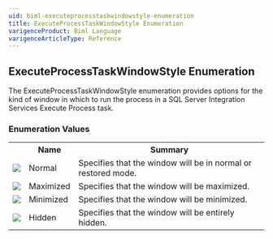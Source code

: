 ```yaml
---
uid: biml-executeprocesstaskwindowstyle-enumeration
title: ExecuteProcessTaskWindowStyle Enumeration
varigenceProduct: Biml Language
varigenceArticleType: Reference
---
```


## ExecuteProcessTaskWindowStyle Enumeration<div class="LanguageSummary"><div class ="SummaryItem">The ExecuteProcessTaskWindowStyle enumeration provides options for the kind of window in which to run the process in a SQL Server Integration Services Execute Process task.</div></div><div class="EnumValueGroup">### Enumeration Values<table id="EnumValue" class="MemberList"><tbody><tr><th class="MemberTypeIconColumnHeader">&nbsp;</th><th class="MemberNameColumnHeader">Name</th><th class="MemberSummaryColumnHeader">Summary</th></tr><tr class="cd0"><td align="center" class="MemberTypeIcon"><img src="enumValue.png"></img></td><td class="MemberName">Normal</td><td class="MemberSummary"><div class ="SummaryItem">Specifies that the window will be in normal or restored mode.</div></td></tr><tr class="cd1"><td align="center" class="MemberTypeIcon"><img src="enumValue.png"></img></td><td class="MemberName">Maximized</td><td class="MemberSummary"><div class ="SummaryItem">Specifies that the window will be maximized.</div></td></tr><tr class="cd0"><td align="center" class="MemberTypeIcon"><img src="enumValue.png"></img></td><td class="MemberName">Minimized</td><td class="MemberSummary"><div class ="SummaryItem">Specifies that the window will be minimized.</div></td></tr><tr class="cd1"><td align="center" class="MemberTypeIcon"><img src="enumValue.png"></img></td><td class="MemberName">Hidden</td><td class="MemberSummary"><div class ="SummaryItem">Specifies that the window will be entirely hidden.</div></td></tr></tbody></table></div>